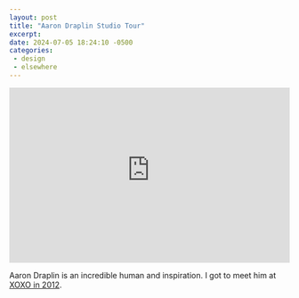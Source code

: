 ```yaml
---
layout: post
title: "Aaron Draplin Studio Tour"
excerpt: 
date: 2024-07-05 18:24:10 -0500
categories: 
 - design
 - elsewhere
---
```


<iframe width="100%" height="315" src="https://www.youtube-nocookie.com/embed/utgkPdlR_bM?si=MrTPz2-POE9vHZGF" title="YouTube video player" frameborder="0" allow="accelerometer; autoplay; clipboard-write; encrypted-media; gyroscope; picture-in-picture; web-share" referrerpolicy="strict-origin-when-cross-origin" allowfullscreen></iframe>

Aaron Draplin is an incredible human and inspiration. I got to meet him at [XOXO in 2012](/2012/09/23/xoxo/).
